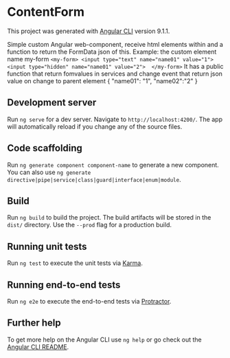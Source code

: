 # ContentForm

This project was generated with [Angular CLI](https://github.com/angular/angular-cli) version 9.1.1.

Simple custom Angular web-component, receive html elements within <ng-content> and a function to return the FormData json of this. Example: the custom element name my-form 
  `<my-form>
    <input type="text" name="name01" value="1"> 
    <input type="hidden" name="name01" value="2"> 
  </my-form>`
  It has a public function that return fomvalues in services and change event that return json value on change to parent element 
  { "name01": "1", "name02":"2" }

## Development server

Run `ng serve` for a dev server. Navigate to `http://localhost:4200/`. The app will automatically reload if you change any of the source files.

## Code scaffolding

Run `ng generate component component-name` to generate a new component. You can also use `ng generate directive|pipe|service|class|guard|interface|enum|module`.

## Build

Run `ng build` to build the project. The build artifacts will be stored in the `dist/` directory. Use the `--prod` flag for a production build.

## Running unit tests

Run `ng test` to execute the unit tests via [Karma](https://karma-runner.github.io).

## Running end-to-end tests

Run `ng e2e` to execute the end-to-end tests via [Protractor](http://www.protractortest.org/).

## Further help

To get more help on the Angular CLI use `ng help` or go check out the [Angular CLI README](https://github.com/angular/angular-cli/blob/master/README.md).
